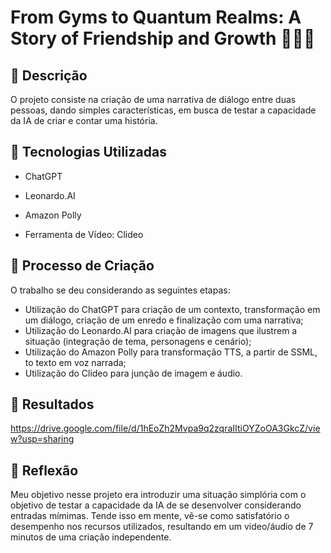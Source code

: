 # From Gyms to Quantum Realms: A Story of Friendship and Growth 🐝🌌🐞

## 📒 Descrição
O projeto consiste na criação de uma narrativa de diálogo entre duas pessoas, dando simples características, em busca de testar a capacidade da IA de criar e contar uma história. 

## 🤖 Tecnologias Utilizadas
- ChatGPT
- Leonardo.AI
- Amazon Polly

- Ferramenta de Vídeo: Clideo

## 🧐 Processo de Criação
O trabalho se deu considerando as seguintes etapas:

* Utilização do ChatGPT para criação de um contexto, transformação em um diálogo, criação de um enredo e finalização com uma narrativa;
* Utilização do Leonardo.AI para criação de imagens que ilustrem a situação (integração de tema, personagens e cenário);
* Utilização do Amazon Polly para transformação TTS, a partir de SSML, to texto em voz narrada;
* Utilização do Clideo para junção de imagem e áudio.

## 🚀 Resultados

https://drive.google.com/file/d/1hEoZh2Mvpa9q2zqraIItiOYZoOA3GkcZ/view?usp=sharing

## 💭 Reflexão
Meu objetivo nesse projeto era introduzir uma situação simplória com o objetivo de testar a capacidade da IA de se desenvolver considerando entradas mímimas.
Tende isso em mente, vê-se como satisfatório o desempenho nos recursos utilizados, resultando em um video/áudio de 7 minutos de uma criação independente. 

